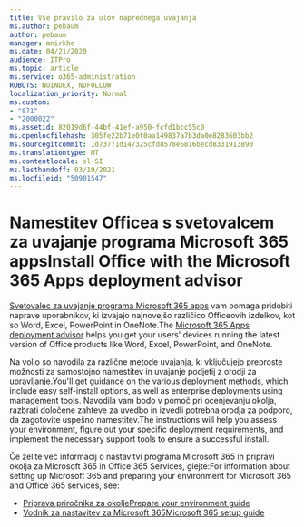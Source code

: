 ```yaml
---
title: Vse pravilo za ulov naprednega uvajanja
ms.author: pebaum
author: pebaum
manager: mnirkhe
ms.date: 04/21/2020
audience: ITPro
ms.topic: article
ms.service: o365-administration
ROBOTS: NOINDEX, NOFOLLOW
localization_priority: Normal
ms.custom:
- "871"
- "2000022"
ms.assetid: 82019d6f-44bf-41ef-a950-fcfd1bcc55c0
ms.openlocfilehash: 305fe22b71e0f0aa149837a7b3da0e8283603bb2
ms.sourcegitcommit: 1d73771d147325cfd8578e6816becd8331913890
ms.translationtype: MT
ms.contentlocale: sl-SI
ms.lasthandoff: 03/19/2021
ms.locfileid: "50901547"
---
```

# <a name="install-office-with-the-microsoft-365-apps-deployment-advisor"></a><span data-ttu-id="73831-102">Namestitev Officea s svetovalcem za uvajanje programa Microsoft 365 apps</span><span class="sxs-lookup"><span data-stu-id="73831-102">Install Office with the Microsoft 365 Apps deployment advisor</span></span>

<span data-ttu-id="73831-103">[Svetovalec za uvajanje programa Microsoft 365 apps](https://admin.microsoft.com/adminportal/home) vam pomaga pridobiti naprave uporabnikov, ki izvajajo najnovejšo različico Officeovih izdelkov, kot so Word, Excel, PowerPoint in OneNote.</span><span class="sxs-lookup"><span data-stu-id="73831-103">The [Microsoft 365 Apps deployment advisor](https://admin.microsoft.com/adminportal/home) helps you get your users' devices running the latest version of Office products like Word, Excel, PowerPoint, and OneNote.</span></span>

<span data-ttu-id="73831-104">Na voljo so navodila za različne metode uvajanja, ki vključujejo preproste možnosti za samostojno namestitev in uvajanje podjetij z orodji za upravljanje.</span><span class="sxs-lookup"><span data-stu-id="73831-104">You'll get guidance on the various deployment methods, which include easy self-install options, as well as enterprise deployments using management tools.</span></span> <span data-ttu-id="73831-105">Navodila vam bodo v pomoč pri ocenjevanju okolja, razbrati določene zahteve za uvedbo in izvedli potrebna orodja za podporo, da zagotovite uspešno namestitev.</span><span class="sxs-lookup"><span data-stu-id="73831-105">The instructions will help you assess your environment, figure out your specific deployment requirements, and implement the necessary support tools to ensure a successful install.</span></span>

<span data-ttu-id="73831-106">Če želite več informacij o nastavitvi programa Microsoft 365 in pripravi okolja za Microsoft 365 in Office 365 Services, glejte:</span><span class="sxs-lookup"><span data-stu-id="73831-106">For information about setting up Microsoft 365 and preparing your environment for Microsoft 365 and Office 365 services, see:</span></span>

- [<span data-ttu-id="73831-107">Priprava priročnika za okolje</span><span class="sxs-lookup"><span data-stu-id="73831-107">Prepare your environment guide</span></span>](https://go.microsoft.com/fwlink/?linkid=2005213)
- [<span data-ttu-id="73831-108">Vodnik za nastavitev za Microsoft 365</span><span class="sxs-lookup"><span data-stu-id="73831-108">Microsoft 365 setup guide</span></span>](https://go.microsoft.com/fwlink/?linkid=2072646)
